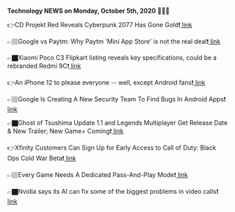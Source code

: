 <b>Technology NEWS on Monday, October 5th, 2020</b> 📡📡📡 

👉CD Projekt Red Reveals Cyberpunk 2077 Has Gone Gold❗️<a href='https://techblock.club/?p=7631'> link</a>

👉🏽Google vs Paytm: Why Paytm 'Mini App Store' is not the real deal❗️<a href='https://techblock.club/?p=7633'> link</a>

👉🏿Xiaomi Poco C3 Flipkart listing reveals key specifications, could be a rebranded Redmi 9C❗️<a href='https://techblock.club/?p=7635'> link</a>

👉An iPhone 12 to please everyone -- well, except Android fans❗️<a href='https://techblock.club/?p=7637'> link</a>

👉🏽Google Is Creating A New Security Team To Find Bugs In Android Apps❗️<a href='https://techblock.club/?p=7639'> link</a>

👉🏿Ghost of Tsushima Update 1.1 and Legends Multiplayer Get Release Date & New Trailer; New Game+ Coming❗️<a href='https://techblock.club/?p=7641'> link</a>

👉Xfinity Customers Can Sign Up for Early Access to Call of Duty: Black Ops Cold War Beta❗️<a href='https://techblock.club/?p=7643'> link</a>

👉🏽Every Game Needs A Dedicated Pass-And-Play Mode❗️<a href='https://techblock.club/?p=7645'> link</a>

👉🏿Nvidia says its AI can fix some of the biggest problems in video calls❗️<a href='https://techblock.club/?p=7647'> link</a>

